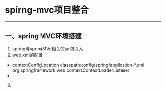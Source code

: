 # spirng-mvc项目整合 #
***
## 一、spring MVC环境搭建 ##
1. spring与springMVc相关的jar包引入
2. web.xml的配置
-
	<context-param>
		<param-name>contextConfigLocation</param-name>
		<param-value>classpath:config/spring/application-*.xml</param-value>
	</context-param>
	<listener>
		<listener-class>org.springframework.web.context.ContextLoaderListener</listener-class>
	</listener>
-
3. 
